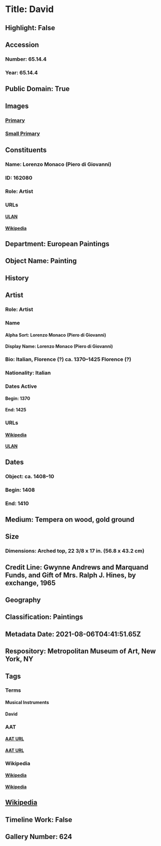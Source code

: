 # Title: David
## Highlight: False
## Accession
### Number: 65.14.4
### Year: 65.14.4
## Public Domain: True
## Images
### [Primary](https://images.metmuseum.org/CRDImages/ep/original/DP-19552-001.jpg)
### [Small Primary](https://images.metmuseum.org/CRDImages/ep/web-large/DP-19552-001.jpg)
## Constituents
### Name: Lorenzo Monaco (Piero di Giovanni)
### ID: 162080
### Role: Artist
### URLs
#### [ULAN](http://vocab.getty.edu/page/ulan/500026261)
#### [Wikipedia](https://www.wikidata.org/wiki/Q155376)
## Department: European Paintings
## Object Name: Painting
## History
## Artist
### Role: Artist
### Name
#### Alpha Sort: Lorenzo Monaco (Piero di Giovanni)
#### Display Name: Lorenzo Monaco (Piero di Giovanni)
### Bio: Italian, Florence (?) ca. 1370–1425 Florence (?)
### Nationality: Italian
### Dates Active
#### Begin: 1370
#### End: 1425
### URLs
#### [Wikipedia](https://www.wikidata.org/wiki/Q155376)
#### [ULAN](http://vocab.getty.edu/page/ulan/500026261)
## Dates
### Object: ca. 1408–10
### Begin: 1408
### End: 1410
## Medium: Tempera on wood, gold ground
## Size
### Dimensions: Arched top, 22 3/8 x 17 in. (56.8 x 43.2 cm)
## Credit Line: Gwynne Andrews and Marquand Funds, and Gift of Mrs. Ralph J. Hines, by exchange, 1965
## Geography
## Classification: Paintings
## Metadata Date: 2021-08-06T04:41:51.65Z
## Respository: Metropolitan Museum of Art, New York, NY
## Tags
### Terms
#### Musical Instruments
#### David
### AAT
#### [AAT URL](http://vocab.getty.edu/page/aat/300041620)
#### [AAT URL](http://vocab.getty.edu/page/ia/901001014)
### Wikipedia
#### [Wikipedia]()
#### [Wikipedia]()
## [Wikipedia](https://www.wikidata.org/wiki/Q19911706)
## Timeline Work: False
## Gallery Number: 624